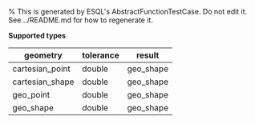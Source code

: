 % This is generated by ESQL's AbstractFunctionTestCase. Do not edit it. See ../README.md for how to regenerate it.

**Supported types**

| geometry | tolerance | result |
| --- | --- | --- |
| cartesian_point | double | geo_shape |
| cartesian_shape | double | geo_shape |
| geo_point | double | geo_shape |
| geo_shape | double | geo_shape |

